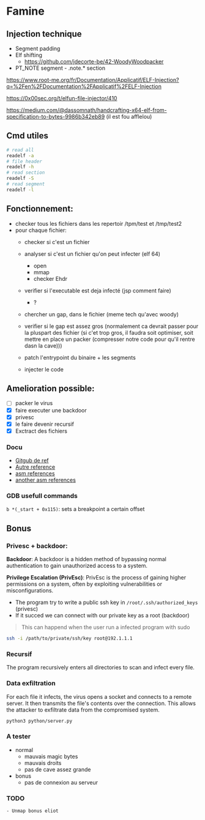 # Famine

## Injection technique

- Segment padding
- Elf shifting
    - https://github.com/jdecorte-be/42-WoodyWoodpacker
- PT_NOTE segment - .note.* section

https://www.root-me.org/fr/Documentation/Applicatif/ELF-Injection?q=%2Fen%2FDocumentation%2FApplicatif%2FELF-Injection

https://0x00sec.org/t/elfun-file-injector/410

https://medium.com/@dassomnath/handcrafting-x64-elf-from-specification-to-bytes-9986b342eb89 (il est fou afflelou)

## Cmd utiles

```sh
# read all
readelf -a
# file header
readelf -h
# read section
readelf -S
# read segment
readelf -l
```


## Fonctionnement:

- checker tous les fichiers dans les repertoir /tpm/test et /tmp/test2
- pour chaque fichier:
    - checker si c'est un fichier

    - analyser si c'est un fichier qu'on peut infecter (elf 64)
        - open
        - mmap
        - checker Ehdr
    - verifier si l'executable est deja infecté (jsp comment faire)
        - ?

    - chercher un gap, dans le fichier (meme tech qu'avec woody)
    - verifier si le gap est assez gros (normalement ca devrait passer pour la pluspart des fichier (si c'et trop gros, il faudra soit optimiser, soit mettre en place un packer (compresser notre code pour qu'il rentre dasn la cave)))
    - patch l'entrypoint du binaire + les segments
    - injecter le code

## Amelioration possible:

- [ ] packer le virus
- [x] faire executer une backdoor
- [x] privesc
- [x] le faire devenir recursif
- [x] Exctract des fichiers

### Docu

- [Gitgub de ref](https://github.com/Croco-byte/famine)
- [Autre reference](https://github.com/0x050f/famine)
- [asm references](https://www.felixcloutier.com/x86/)
- [another asm references](https://faydoc.tripod.com/cpu/jc.htm)

### GDB usefull commands
```b *(_start + 0x115)```: sets a breakpoint a certain offset

## Bonus

### Privesc + backdoor:

**Backdoor**: A backdoor is a hidden method of bypassing normal authentication to gain unauthorized access to a system.

**Privilege Escalation (PrivEsc)**: PrivEsc is the process of gaining higher permissions on a system, often by exploiting vulnerabilities or misconfigurations.

- The program try to write a public ssh key in `/root/.ssh/authorized_keys` (privesc)
- If it succed we can connect with our private key as a root (backdoor)

> This can happend when the user run a infected program with sudo

```sh
ssh -i /path/to/private/ssh/key root@192.1.1.1
```

### Recursif

The program recursively enters all directories to scan and infect every file.

### Data exfiltration

For each file it infects, the virus opens a socket and connects to a remote server. It then transmits the file's contents over the connection. This allows the attacker to exfiltrate data from the compromised system.

```sh
python3 python/server.py
```

### A tester

- normal
	- mauvais magic bytes
	- mauvais droits
	- pas de cave assez grande
- bonus
	- pas de connexion au serveur


### TODO
	- Unmap bonus eliot